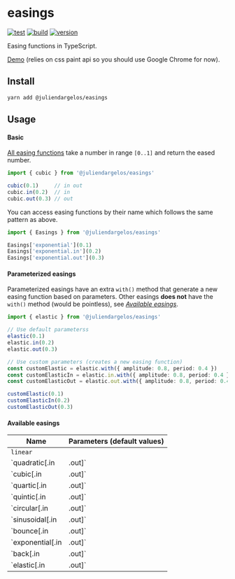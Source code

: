 # easings

[![test](https://github.com/juliendargelos/easings/workflows/test/badge.svg?branch=master)](https://github.com/juliendargelos/easings/actions?workflow=test)
[![build](https://github.com/juliendargelos/easings/workflows/build/badge.svg?branch=master)](https://github.com/juliendargelos/easings/actions?workflow=build)
[![version](https://img.shields.io/github/package-json/v/juliendargelos/easings)](https://github.com/juliendargelos/easings)

Easing functions in TypeScript.

[Demo](https://juliendargelos.com/easings) (relies on css paint api so you should use Google Chrome for now).

## Install

```bash
yarn add @juliendargelos/easings
```

## Usage

#### Basic

[All easing functions](#available-easings) take a number in range `[0..1]` and return the eased number.

```typescript
import { cubic } from '@juliendargelos/easings'

cubic(0.1)     // in out
cubic.in(0.2)  // in
cubic.out(0.3) // out
```

You can access easing functions by their name which follows the same pattern as above.

```typescript
import { Easings } from '@juliendargelos/easings'

Easings['exponential'](0.1)
Easings['exponential.in'](0.2)
Easings['exponential.out'](0.3)
```

#### Parameterized easings

Parameterized easings have an extra `with()` method that generate a new easing function based on parameters. Other easings **does not** have the `with()` method (would be pointless), see [*Available easings*](#available-easings).

```typescript
import { elastic } from '@juliendargelos/easings'

// Use default parameterss
elastic(0.1)
elastic.in(0.2)
elastic.out(0.3)

// Use custom parameters (creates a new easing function)
const customElastic = elastic.with({ amplitude: 0.8, period: 0.4 })
const customElasticIn = elastic.in.with({ amplitude: 0.8, period: 0.4 })
const customElasticOut = elastic.out.with({ amplitude: 0.8, period: 0.4 })

customElastic(0.1)
customElasticIn(0.2)
customElasticOut(0.3)
```

#### Available easings

| Name                    | Parameters (default values)       |
|-------------------------|-----------------------------------|
| `linear`                |                                   |
| `quadratic[.in|.out]`   |                                   |
| `cubic[.in|.out]`       |                                   |
| `quartic[.in|.out]`     |                                   |
| `quintic[.in|.out]`     |                                   |
| `circular[.in|.out]`    |                                   |
| `sinusoidal[.in|.out]`  |                                   |
| `bounce[.in|.out]`      |                                   |
| `exponential[.in|.out]` | `{ order: 10 }`                   |
| `back[.in|.out]`        | `{ overshoot: 1.70158 }`          |
| `elastic[.in|.out]`     | `{ amplitude: 0.8, period: 0.4 }` |
